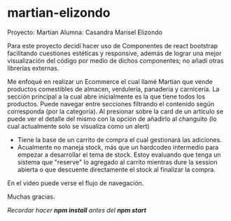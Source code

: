 # martian-elizondo
Proyecto: Martian
Alumna: Casandra Marisel Elizondo

Para este proyecto decidí hacer uso de Componentes de react bootstrap facilitando cuestiones  estéticas y responsive, además de lograr una mejor visualización del código por medio de dichos componentes; no añadí otras librerias externas.

Me enfoqué en realizar un Ecommerce el cual llamé Martian que vende productos comestibles de almacen, verdulería, panadería y carnicería. 
La sección principal a la cual abre inicialmente es la que tiene todos los productos. Puede navegar entre secciones filtrando el contenido según corresponda (por la categoría). Al presionar sobre la card de un artículo se puede ver el detalle del mismo con la opción de añadirlo al changuito (lo cual actualmente solo se visualiza como un alert)
* Tiene la base de un carrito de compra el cual gestionará las adiciones.
* Acualmente no maneja stock, más que un hardcodeo intermedio para empezar a desarrollar el tema de stock. Estoy evaluando que tenga un sistema que "reserve" lo agregado al carrito mientras dure la session abierta o que descuente directamente el stock al finalizar la compra.

En el video puede verse el flujo de navegación.

Muchas gracias.

*Recordar hacer **npm install** antes del **npm start***
